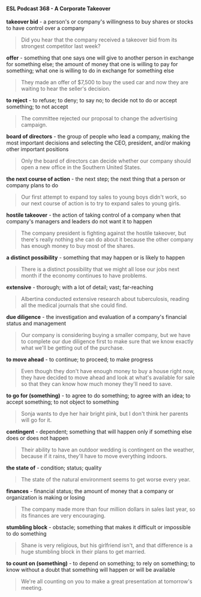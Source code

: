 #### ESL Podcast 368 - A Corporate Takeover

**takeover bid** - a person's or company's willingness to buy shares or stocks to
have control over a company

> Did you hear that the company received a takeover bid from its strongest
competitor last week?

**offer** - something that one says one will give to another person in exchange for
something else; the amount of money that one is willing to pay for something;
what one is willing to do in exchange for something else

> They made an offer of $7,500 to buy the used car and now they are waiting to
hear the seller's decision.

**to reject** - to refuse; to deny; to say no; to decide not to do or accept something;
to not accept

> The committee rejected our proposal to change the advertising campaign.

**board of directors** - the group of people who lead a company, making the most
important decisions and selecting the CEO, president, and/or making other
important positions

> Only the board of directors can decide whether our company should open a
new office in the Southern United States.

**the next course of action** - the next step; the next thing that a person or
company plans to do

> Our first attempt to expand toy sales to young boys didn't work, so our next
course of action is to try to expand sales to young girls.

**hostile takeover** - the action of taking control of a company when that
company's managers and leaders do not want it to happen

> The company president is fighting against the hostile takeover, but there's really
nothing she can do about it because the other company has enough money to
buy most of the shares.

**a distinct possibility** - something that may happen or is likely to happen

> There is a distinct possibility that we might all lose our jobs next month if the
economy continues to have problems.

**extensive** - thorough; with a lot of detail; vast; far-reaching

> Albertina conducted extensive research about tuberculosis, reading all the
medical journals that she could find.

**due diligence** - the investigation and evaluation of a company's financial status
and management

> Our company is considering buying a smaller company, but we have to
complete our due diligence first to make sure that we know exactly what we'll be
getting out of the purchase.

**to move ahead** - to continue; to proceed; to make progress

> Even though they don't have enough money to buy a house right now, they
have decided to move ahead and look at what's available for sale so that they
can know how much money they'll need to save.

**to go for (something)** - to agree to do something; to agree with an idea; to
accept something; to not object to something

> Sonja wants to dye her hair bright pink, but I don't think her parents will go for it.

**contingent** - dependent; something that will happen only if something else does
or does not happen

> Their ability to have an outdoor wedding is contingent on the weather, because
if it rains, they'll have to move everything indoors.

**the state of** - condition; status; quality

> The state of the natural environment seems to get worse every year.

**finances** - financial status; the amount of money that a company or organization
is making or losing

> The company made more than four million dollars in sales last year, so its
finances are very encouraging.

**stumbling block** - obstacle; something that makes it difficult or impossible to do
something

> Shane is very religious, but his girlfriend isn't, and that difference is a huge
stumbling block in their plans to get married.

**to count on (something)** - to depend on something; to rely on something; to
know without a doubt that something will happen or will be available

> We're all counting on you to make a great presentation at tomorrow's meeting.

